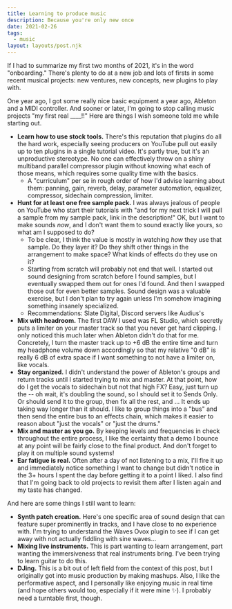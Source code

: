 ```yaml
---
title: Learning to produce music
description: Because you're only new once
date: 2021-02-26
tags:
  - music
layout: layouts/post.njk
---
```


If I had to summarize my first two months of 2021, it's in the word "onboarding." There's plenty to do at a new job and lots of firsts in some recent musical projects: new ventures, new concepts, new plugins to play with.

One year ago, I got some really nice basic equipment a year ago, Ableton and a MIDI controller. And sooner or later, I'm going to stop calling music projects "my first real \_\_\_\_!!" Here are things I wish someone told me while starting out.

* **Learn how to use stock tools.** There's this reputation that plugins do all the hard work, especially seeing producers on YouTube pull out easily up to ten plugins in a single tutorial video. It's partly true, but it's an unproductive stereotype. No one can effectively throw on a shiny multiband parallel compressor plugin without knowing what each of those means, which requires some quality time with the basics.
  - A "curriculum" per se in rough order of how I'd advise learning about them: panning, gain, reverb, delay, parameter automation, equalizer, compressor, sidechain compression, limiter.
* **Hunt for at least one free sample pack.** I was always jealous of people on YouTube who start their tutorials with "and for my next trick I will pull a sample from my sample pack, link in the description!" OK, but I want to make sounds *now*, and I don't want them to sound exactly like yours, so what am I supposed to do?
  - To be clear, I think the value is mostly in watching *how* they use that sample. Do they layer it? Do they shift other things in the arrangement to make space? What kinds of effects do they use on it?
  - Starting from scratch will probably not end that well. I started out sound designing from scratch before I found samples, but I eventually swapped them out for ones I'd found. And then I swapped those out for even better samples. Sound design was a valuable exercise, but I don't plan to try again unless I'm somehow imagining something insanely specialized.
  - Recommendations: Slate Digital, Discord servers like Audius's
* **Mix with headroom.** The first DAW I used was FL Studio, which secretly puts a limiter on your master track so that you never get hard clipping. I only noticed this much later when Ableton didn't do that for me. Concretely, I turn the master track up to +6 dB the entire time and turn my headphone volume down accordingly so that my relative "0 dB" is really 6 dB of extra space if I want something to not have a limiter on, like vocals.
* **Stay organized.** I didn't understand the power of Ableton's groups and return tracks until I started trying to mix and master. At that point, how do I get the vocals to sidechain but not that high FX? Easy, just turn up the -- oh wait, it's doubling the sound, so I should set it to Sends Only. Or should send it to the group, then fix all the rest, and ... It ends up taking way longer than it should. I like to group things into a "bus" and then send the entire bus to an effects chain, which makes it easier to reason about "just the vocals" or "just the drums."
* **Mix and master as you go.** By keeping levels and frequencies in check throughout the entire process, I like the certainty that a demo I bounce at any point will be fairly close to the final product. And don't forget to play it on multiple sound systems!
* **Ear fatigue is real.** Often after a day of not listening to a mix, I'll fire it up and immediately notice something I want to change but didn't notice in the 3+ hours I spent the day before getting it to a point I liked. I also find that I'm going back to old projects to revisit them after I listen again and my taste has changed.

And here are some things I still want to learn:
* **Synth patch creation.** Here's one specific area of sound design that can feature super prominently in tracks, and I have close to no experience with. I'm trying to understand the Waves Ovox plugin to see if I can get away with not actually fiddling with sine waves...
* **Mixing live instruments.** This is part wanting to learn arrangement, part wanting the immersiveness that real instruments bring. I've been trying to learn guitar to do this.
* **DJing.** This is a bit out of left field from the context of this post, but I originally got into music production by making mashups. Also, I like the performative aspect, and I personally like enjoying music in real time (and hope others would too, especially if it were mine ✨). I probably need a turntable first, though.
